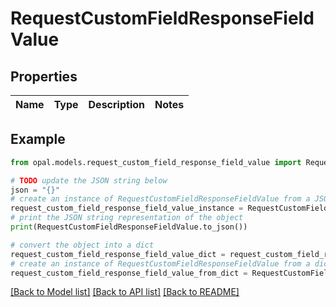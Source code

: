 # RequestCustomFieldResponseFieldValue


## Properties

Name | Type | Description | Notes
------------ | ------------- | ------------- | -------------

## Example

```python
from opal.models.request_custom_field_response_field_value import RequestCustomFieldResponseFieldValue

# TODO update the JSON string below
json = "{}"
# create an instance of RequestCustomFieldResponseFieldValue from a JSON string
request_custom_field_response_field_value_instance = RequestCustomFieldResponseFieldValue.from_json(json)
# print the JSON string representation of the object
print(RequestCustomFieldResponseFieldValue.to_json())

# convert the object into a dict
request_custom_field_response_field_value_dict = request_custom_field_response_field_value_instance.to_dict()
# create an instance of RequestCustomFieldResponseFieldValue from a dict
request_custom_field_response_field_value_from_dict = RequestCustomFieldResponseFieldValue.from_dict(request_custom_field_response_field_value_dict)
```
[[Back to Model list]](../README.md#documentation-for-models) [[Back to API list]](../README.md#documentation-for-api-endpoints) [[Back to README]](../README.md)


